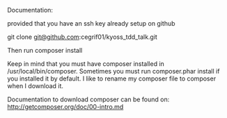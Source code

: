 Documentation:

provided that you have an ssh key already setup on github

git clone git@github.com:cegrif01/kyoss_tdd_talk.git

Then run composer install

Keep in mind that you must have composer installed in /usr/local/bin/composer. Sometimes you must run composer.phar install if you installed it by default.  I like to rename my composer file to composer when I download it.

Documentation to download composer can be found on: http://getcomposer.org/doc/00-intro.md